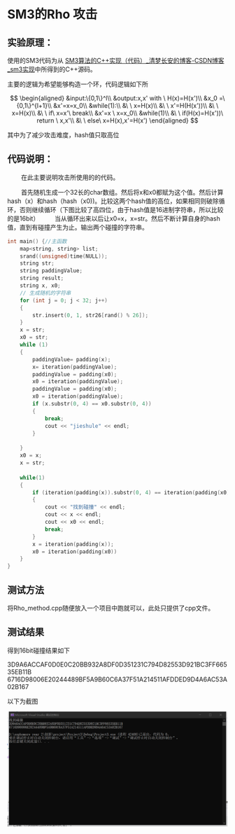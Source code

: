 # SM3的Rho 攻击

## 实验原理：

  使用的SM3代码为从 [SM3算法的C++实现（代码）_清梦长安的博客-CSDN博客_sm3实现](https://blog.csdn.net/nicai_hualuo/article/details/121555000)中所得到的C++源码。

  主要的逻辑为希望能够构造一个环，代码逻辑如下所

$$
\begin{aligned}
&input:\{0,1\}^l\\
&output:x,x' with \ H(x)=H(x')\\
&x_0 =\{0,1\}^{l+1}\\
&x'=x=x_0\\
&while(1):\\
&\ \ x=H(x)\\
&\ \ x'=H(H(x'))\\
&\ \ x=H(x)\\
&\ \ if\ x=x'\ break\\
&x'=x \ x=x_0\\
&while(1)\\
&\ \ if(H(x)=H(x'))\ return \ x,x'\\
&\ \ else\ x=H(x),x'=H(x')
\end{aligned}
$$

其中为了减少攻击难度，hash值只取高位

## 代码说明：

        在此主要说明攻击所使用的的代码。

        首先随机生成一个32长的char数组。然后将x和x0都赋为这个值。然后计算hash（x）和hash（hash（x0))。比较这两个hash值的高位，如果相同则破除循环，否则继续循环（下图比较了高四位，由于hash值是16进制字符串，所以比较的是16bit）
        当从循环出来以后让x0=x，x=str。然后不断计算自身的hash值，直到有碰撞产生为止。输出两个碰撞的字符串。

```c
int main() {//主函数
	map<string, string> list;
	srand((unsigned)time(NULL));
	string str;
	string paddingValue;
	string result;
	string x, x0;
    // 生成随机的字符串
	for (int j = 0; j < 32; j++)
	{
		str.insert(0, 1, str26[rand() % 26]);
	}
	x = str;
	x0 = str;
	while (1)
	{
		paddingValue= padding(x);
		x= iteration(paddingValue);
		paddingValue = padding(x0);
		x0 = iteration(paddingValue);
		paddingValue = padding(x0);
		x0 = iteration(paddingValue);
		if (x.substr(0, 4) == x0.substr(0, 4))
		{
			break;
			cout << "jieshule" << endl;
		}
			
	}
	x0 = x;
	x = str;

	while(1)
	{
		if (iteration(padding(x)).substr(0, 4) == iteration(padding(x0)).substr(0, 4))
		{
			cout << "找到碰撞" << endl;
			cout << x << endl;
			cout << x0 << endl;
			break;
		}
		x = iteration(padding(x));
		x0 = iteration(padding(x0))
	}
}
```

## 测试方法

将Rho_method.cpp随便放入一个项目中跑就可以，此处只提供了cpp文件。

## 测试结果

得到16bit碰撞结果如下

3D9A6ACCAF0D0E0C20BB932A8DF0D351231C794D82553D921BC3FF66535EB11B
6716D98006E20244489BF5A9B60C6A37F51A214511AFDDED9D4A6AC53A02B167

以下为截图

![0](.\成果截图.png)